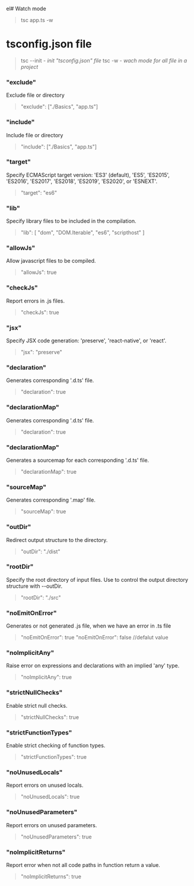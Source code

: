 el# Watch mode

> tsc app.ts -w

# tsconfig.json file

> tsc --init - *init "tsconfig.json" file*
> tsc -w - *wach mode for all file in a project*

### "exclude"
Exclude file or directory

> "exclude": ["./Basics", "app.ts"]

### "include"
Include file or directory

> "include": ["./Basics", "app.ts"]

### "target"
Specify ECMAScript target version: 'ES3' (default), 'ES5', 'ES2015', 'ES2016', 'ES2017', 'ES2018', 'ES2019', 'ES2020', or 'ESNEXT'.

> "target": "es6"

### "lib"
Specify library files to be included in the compilation.

> "lib": [ "dom", "DOM.Iterable", "es6", "scripthost" ]


### "allowJs"
Allow javascript files to be compiled.

> "allowJs": true

### "checkJs"
Report errors in .js files.

> "checkJs": true

### "jsx"
Specify JSX code generation: 'preserve', 'react-native', or 'react'.

> "jsx": "preserve"

### "declaration"
Generates corresponding '.d.ts' file.

> "declaration": true

### "declarationMap"
Generates corresponding '.d.ts' file.

> "declaration": true

### "declarationMap"
Generates a sourcemap for each corresponding '.d.ts' file.

> "declarationMap": true

### "sourceMap"
Generates corresponding '.map' file.

> "sourceMap": true

### "outDir"
Redirect output structure to the directory.

> "outDir": "./dist"

### "rootDir"
Specify the root directory of input files. Use to control the output directory structure with --outDir.

> "rootDir": "./src"

### "noEmitOnError"
Generates or not generated .js file, when we have an error in .ts file

> "noEmitOnError": true
> "noEmitOnError": false //defalut value

### "noImplicitAny"
Raise error on expressions and declarations with an implied 'any' type.

> "noImplicitAny": true

### "strictNullChecks"
Enable strict null checks.

> "strictNullChecks": true

### "strictFunctionTypes"
Enable strict checking of function types.

> "strictFunctionTypes": true

### "noUnusedLocals"
Report errors on unused locals.

> "noUnusedLocals": true

### "noUnusedParameters"
Report errors on unused parameters.

> "noUnusedParameters": true

### "noImplicitReturns"
Report error when not all code paths in function return a value.

> "noImplicitReturns": true